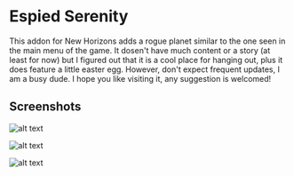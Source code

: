 # Espied Serenity

This addon for New Horizons adds a rogue planet similar to the one seen in the main menu of the game. It dosen't have much content or a story (at least for now) but I figured out that it is a cool place for hanging out, plus it does feature a little easter egg. However, don't expect frequent updates, I am a busy dude. I hope you like visiting it, any suggestion is welcomed!

## Screenshots

![alt text](https://github.com/Ciborgm9/Rogue-Planet/assets/34462599/02c1cfec-92cf-471e-a018-479694a5168e)

![alt text](https://github.com/Ciborgm9/Rogue-Planet/assets/34462599/19a4e36d-7767-4782-ab9b-2e2e653a6629)

![alt text](https://github.com/Ciborgm9/Rogue-Planet/assets/34462599/41486125-e4af-4c96-bc3a-ecea79d84511)

